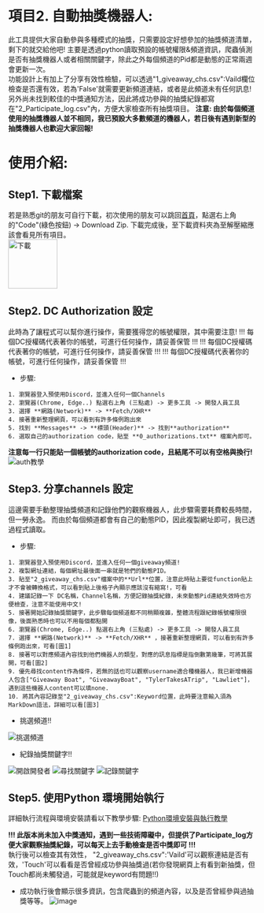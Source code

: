 # 項目2. 自動抽獎機器人: 
此工具提供大家自動參與多種模式的抽獎，只需要設定好想參加的抽獎頻道清單，剩下的就交給他吧!
主要是透過python讀取預設的帳號權限&頻道資訊，爬蟲偵測是否有抽獎機器人或者相關關鍵字，除此之外每個頻道的Pid都是動態的正常兩週會更新一次。  
功能設計上有加上了分享有效性檢驗，可以透過"1_giveaway_chs.csv":Vaild欄位檢查是否還有效，若為'False'就需要更新頻道連結，或者是此頻道未有任何訊息!
另外尚未找到較佳的中獎通知方法，因此將成功參與的抽獎紀錄都寫在"2_Participate_log.csv"內，方便大家檢查所有抽獎項目。
**注意: 由於每個頻道使用的抽獎機器人並不相同，我已預設大多數頻道的機器人，若日後有遇到新型的抽獎機器人也歡迎大家回報!** 

# 使用介紹:
## Step1. 下載檔案
若是熟悉git的朋友可自行下載，初次使用的朋友可以跳回[首頁](https://github.com/Cihsaing/CryptoPaul)，點選右上角的"Code"(綠色按鈕) -> Download Zip.
下載完成後，至下載資料夾為至解壓縮應該會看見所有項目。  
<img src="https://user-images.githubusercontent.com/91179422/156627722-3a7414d3-4642-4e62-b43c-0d1986cc4884.png" width="100" alt="下載"/>

## Step2. DC Authorization 設定
此時為了讓程式可以幫你進行操作，需要獲得您的帳號權限，其中需要注意!
!!! 每個DC授權碼代表著你的帳號，可進行任何操作，請妥善保管 !!!
!!! 每個DC授權碼代表著你的帳號，可進行任何操作，請妥善保管 !!!
!!! 每個DC授權碼代表著你的帳號，可進行任何操作，請妥善保管 !!!
* 步驟:
```
1. 瀏覽器登入預使用Discord，並進入任何一個Channels
2. 瀏覽器(Chrome, Edge..) 點選右上角 (三點處) -> 更多工具 -> 開發人員工具
3. 選擇 **網路(Network)** -> **Fetch/XHR**
4. 接著重新整理網頁，可以看到有許多條例跑出來
5. 找到 **Messages** -> **標頭(Header)** -> 找到**authorization**
6. 選取自己的authorization code，貼至 **0_authorizations.txt** 檔案內即可。
```
**注意每一行只能貼一個帳號的authorization code，且結尾不可以有空格與換行!** 
<img src="https://user-images.githubusercontent.com/91179422/156632572-fb96375e-0f88-413d-a5e1-7093817abc4a.png" alt="auth教學"/>

## Step3. 分享channels 設定
這邊需要手動整理抽獎頻道和記錄他們的觀察機器人，此步驟需要耗費較長時間，但一勞永逸。
而由於每個頻道都會有自己的動態PID，因此複製網址即可，我已透過程式讀取。
* 步驟:
```
1. 瀏覽器登入預使用Discord，並進入任何一個giveaway頻道!
2. 複製網址連結，每個網址最後面一串就是牠們的動態PID。
3. 貼至"2_giveaway_chs.csv"檔案中的**Url**位置，注意此時貼上要從function貼上才不會被轉換格式，可以看到貼上後格子內顯示應該沒有縮寫!，可看
4. 建議記錄一下 DC名稱，Channel名稱，方便記錄抽獎紀錄，未來動態Pid連結失效時也方便檢查，注意不能使用中文!
5. 接著開始記錄抽獎關鍵字，此步驟每個頻道都不同稍顯複雜，整體流程跟紀錄帳號權限很像，後面熟悉時也可以不用每個都點開
6. 瀏覽器(Chrome, Edge..) 點選右上角 (三點處) -> 更多工具 -> 開發人員工具
7. 選擇 **網路(Network)** -> **Fetch/XHR** ，接著重新整理網頁，可以看到有許多條例跑出來，可看[圖1]
8. 接著可以對應頻道內容找到他們機器人的類型，對應的訊息指標是指倒數第幾筆，可將其展開，可看[圖2]
9. 優先尋找content作為條件，若無的話也可以觀察username適合種機器人，我已新增機器人包含["Giveaway Boat", "GiveawayBoat", "TylerTakesATrip", "Lawliet"]，遇到這些機器人content可以填none.
10. 將其內容記錄至"2_giveaway_chs.csv":Keyword位置，此時要注意輸入須為MarkDown語法，詳細可以看[圖3]
```
* 挑選頻道!!
<img src="https://user-images.githubusercontent.com/91179422/159115708-c4bd23e3-edfd-4061-a214-8cc7d16ba5cc.png" alt="挑選頻道"/>

* 紀錄抽獎關鍵字!!
<img src="https://user-images.githubusercontent.com/91179422/159115795-11bc72f6-3a64-46d8-8fee-9c00ba03d070.png" alt="開啟開發者"/>
<img src="https://user-images.githubusercontent.com/91179422/159115745-ca7885bd-de53-4d21-ab43-955f089e7006.png" alt="尋找關鍵字"/>
<img src="https://user-images.githubusercontent.com/91179422/159115384-d45049d1-ac01-4bdc-80af-c2dae94e8e8a.png" alt="記錄關鍵字"/>

## Step5. 使用Python 環境開始執行
詳細執行流程與環境安裝請看以下教學步驟:
[Python環境安裝與執行教學](https://github.com/Cihsaing/CryptoPaul/blob/main/0_Python%E7%92%B0%E5%A2%83%E5%AE%89%E8%A3%9D%E6%95%99%E5%AD%B8/)  

**!!! 此版本尚未加入中獎通知，遇到一些技術障礙中，但提供了Participate_log方便大家觀察抽獎紀錄，可以每天上去手動檢查是否中獎即可 !!!**  
執行後可以檢查其有效性，
"2_giveaway_chs.csv":'Vaild'可以觀察連結是否有效，'Touch'可以看看是否曾經成功參與抽獎過(若你發現網頁上有看到新抽獎，但Touch都尚未觸發過，可能就是keyword有問題!!)

* 成功執行後會顯示很多資訊，包含爬蟲到的頻道內容，以及是否曾經參與過抽獎等等。
![image](https://user-images.githubusercontent.com/91179422/159116169-04870027-ef55-4c09-bbb8-e6c136bdc8bc.png)

